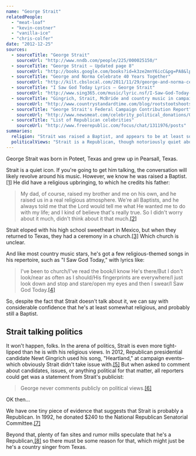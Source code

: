 ```yaml
---
name: "George Strait"
relatedPeople:
  - "meat-loaf"
  - "kevin-costner"
  - "vanilla-ice"
  - "chris-colfer"
date: "2012-12-25"
sources:
  - sourceTitle: "George Strait"
    sourceUrl: "http://www.nndb.com/people/225/000025150/"
  - sourceTitle: "George Strait – Updated page 8"
    sourceUrl: "http://books.google.com/books?id=k3ze2mnY6icC&pg=PA8&lpg=PA8&dq=George+Strait+religion&source=bl&ots=NNYE8_w8C7&sig=TDF2i0lyCbRLguJJGa2Oh8KmbsI&hl=en&sa=X&ei=lhTGULjRJIXliALdy4CoBw&ved=0CEgQ6AEwAw#v=onepage&q=George%20Strait%20religion&f=false"
  - sourceTitle: "George and Norma Celebrate 40 Years Together"
    sourceUrl: "http://kilt.cbslocal.com/2011/11/29/george-and-norma-celebrate-40-years-together/"
  - sourceTitle: "I Saw God Today Lyrics – George Strait"
    sourceUrl: "http://www.sing365.com/music/lyric.nsf/I-Saw-God-Today-lyrics-George-Strait/EF866273A3FFA0DA482573FB000EED82"
  - sourceTitle: "Gingrich, Strait, McBride and country music in campaigns"
    sourceUrl: "http://www.countrystandardtime.com/blog/rootstootshoots/entry.asp?xid=843"
  - sourceTitle: "George Strait's Federal Campaign Contribution Report"
    sourceUrl: "http://www.newsmeat.com/celebrity_political_donations/George_Strait.php"
  - sourceTitle: "List of Republican celebrities"
    sourceUrl: "http://www.freerepublic.com/focus/chat/1311976/posts"
summaries:
  religion: "Strait was raised a Baptist, and appears to be at least somewhat religious to this day."
  politicalViews: "Strait is a Republican, though notoriously quiet about his political views."
---
```


George Strait was born in Poteet, Texas and grew up in Pearsall, Texas.

Strait is a quiet icon. If you're going to get him talking, the conversation will likely revolve around his music. However, we know he was raised a Baptist.<a class="source-citation" href="#http%3A%2F%2Fwww.nndb.com%2Fpeople%2F225%2F000025150%2F" title="George Strait">[1]</a> He did have a religious upbringing, to which he credits his father:

>My dad, of course, raised my brother and me on his own, and he raised us in a real religious atmosphere. We're all Baptists, and he always told me that the Lord would tell me what He wanted me to do with my life; and I kind of believe that's really true. So I didn't worry about it much, didn't think about it that much.<a class="source-citation" href="#http%3A%2F%2Fbooks.google.com%2Fbooks%3Fid%3Dk3ze2mnY6icC%26pg%3DPA8%26lpg%3DPA8%26dq%3DGeorge%2BStrait%2Breligion%26source%3Dbl%26ots%3DNNYE8_w8C7%26sig%3DTDF2i0lyCbRLguJJGa2Oh8KmbsI%26hl%3Den%26sa%3DX%26ei%3DlhTGULjRJIXliALdy4CoBw%26ved%3D0CEgQ6AEwAw%23v%3Donepage%26q%3DGeorge%2520Strait%2520religion%26f%3Dfalse" title="George Strait – Updated page 8">[2]</a>

Strait eloped with his high school sweetheart in Mexico, but when they returned to Texas, they had a ceremony in a church.<a class="source-citation" href="#http%3A%2F%2Fkilt.cbslocal.com%2F2011%2F11%2F29%2Fgeorge-and-norma-celebrate-40-years-together%2F" title="George and Norma Celebrate 40 Years Together">[3]</a> Which church is unclear.

And like most country music stars, he's got a few religious-themed songs in his repertoire, such as "I Saw God Today," with lyrics like:

>I've been to church/I've read the book/I know He's there/But I don't look/near as often as I should/His fingerprints are everywhere/I just look down and stop and stare/open my eyes and then I swear/I Saw God Today.<a class="source-citation" href="#http%3A%2F%2Fwww.sing365.com%2Fmusic%2Flyric.nsf%2FI-Saw-God-Today-lyrics-George-Strait%2FEF866273A3FFA0DA482573FB000EED82" title="I Saw God Today Lyrics – George Strait">[4]</a>

So, despite the fact that Strait doesn't talk about it, we can say with considerable confidence that he's at least somewhat religious, and probably still a Baptist.


## Strait talking politics

It won't happen, folks. In the arena of politics, Strait is even more tight-lipped than he is with his religious views. In 2012, Republican presidential candidate Newt Gingrich used his song, "Heartland," at campaign events–which obviously Strait didn't take issue with.<a class="source-citation" href="#http%3A%2F%2Fwww.countrystandardtime.com%2Fblog%2Frootstootshoots%2Fentry.asp%3Fxid%3D843" title="Gingrich, Strait, McBride and country music in campaigns">[5]</a> But when asked to comment about candidates, issues, or anything political for that matter, all reporters could get was a statement from Strait's publicist:

>George never comments publicly on political views.<a class="source-citation" href="#http%3A%2F%2Fwww.countrystandardtime.com%2Fblog%2Frootstootshoots%2Fentry.asp%3Fxid%3D843" title="Gingrich, Strait, McBride and country music in campaigns">[6]</a>

OK then…

We have one tiny piece of evidence that suggests that Strait is probably a Republican. In 1992, he donated $240 to the National Republican Senatorial Committee.<a class="source-citation" href="#http%3A%2F%2Fwww.newsmeat.com%2Fcelebrity_political_donations%2FGeorge_Strait.php" title="George Strait&apos;s Federal Campaign Contribution Report">[7]</a>

Beyond that, plenty of fan sites and rumor mills speculate that he's a Republican,<a class="source-citation" href="#http%3A%2F%2Fwww.freerepublic.com%2Ffocus%2Fchat%2F1311976%2Fposts" title="List of Republican celebrities">[8]</a> so there must be some reason for that, which might just be he's a country singer from Texas.